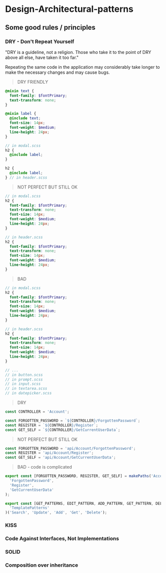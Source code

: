 # Design-Architectural-patterns

## Some good rules / principles

### DRY - Don't Repeat Yourself

"DRY is a guideline, not a religion. Those who take it to the point of DRY above all else, have taken it too far."

Repeating the same code in the application may considerably take longer to make the necessary changes and may cause bugs.

> DRY FRIENDLY
```scss
@mixin text {
  font-family: $fontPrimary;
  text-transform: none;
}

@mixin label {
  @include text;
  font-size: 14px;
  font-weight: $medium;
  line-height: 24px;
}

// in modal.scss
h2 {
  @include label;
}

h2 {
  @include label;
} // in header.scss
```

> NOT PERFECT BUT STILL OK
```scss
// in modal.scss
h2 {
  font-family: $fontPrimary;
  text-transform: none;
  font-size: 14px;
  font-weight: $medium;
  line-height: 24px;
}

// in header.scss
h2 {
  font-family: $fontPrimary;
  text-transform: none;
  font-size: 14px;
  font-weight: $medium;
  line-height: 24px;
} 
```

> BAD
```scss
// in modal.scss
h2 {
  font-family: $fontPrimary;
  text-transform: none;
  font-size: 14px;
  font-weight: $medium;
  line-height: 24px;
}

// in header.scss
h2 {
  font-family: $fontPrimary;
  text-transform: none;
  font-size: 14px;
  font-weight: $medium;
  line-height: 24px;
}

// ...
// in button.scss
// in prompt.scss
// in input.scss
// in textarea.scss
// in datepicker.scss
```

> DRY

```ts
const CONTROLLER = 'Account';

const FORGOTTEN_PASSWORD = `${CONTROLLER}/ForgottenPassword`;
const REGISTER = `${CONTROLLER}/Register`;
const GET_SELF = `${CONTROLLER}/GetCurrentUserData`;
```

> NOT PERFECT BUT STILL OK

```ts
const FORGOTTEN_PASSWORD = 'api/Account/ForgottenPassword';
const REGISTER = 'api/Account/Register';
const GET_SELF = 'api/Account/GetCurrentUserData';
```

> BAD - code is complicated

```ts
export const [FORGOTTEN_PASSWORD, REGISTER, GET_SELF] = makePaths('Account')(
  'ForgottenPassword',
  'Register',
  'GetCurrentUserData'
);

export const [GET_PATTERNS, EDIT_PATTERN, ADD_PATTERN, GET_PATTERN, DELETE_PATTERN] = makePaths(
  'TemplatePatterns'
)('Search', 'Update', 'Add', 'Get', 'Delete');
```


### KISS

### Code Against Interfaces, Not Implementations

### SOLID

### Composition over inheritance
